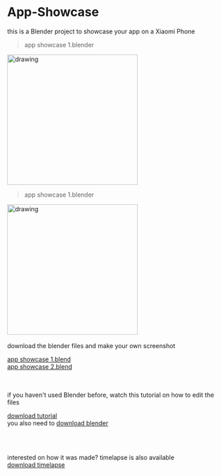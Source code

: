 # App-Showcase
this is a Blender project to showcase your app on a Xiaomi Phone

> app showcase 1.blender
<img src="https://github.com/hedihadi/App-Showcase/raw/master/render%201.png" alt="drawing" width="300"/>

> app showcase 1.blender
<img src="https://github.com/hedihadi/App-Showcase/raw/master/render%202.png" alt="drawing" width="300"/>
<br /><br />
download the blender files and make your own screenshot<br />

[app showcase 1.blend](https://github.com/hedihadi/App-Showcase/raw/master/app%20showcase%201.blend) <br />
[app showcase 2.blend](https://github.com/hedihadi/App-Showcase/raw/master/app%20showcase%202.blend)

<br />
<br />
if you haven't used Blender before, watch this tutorial on how to edit the files 
<br />

[download tutorial](https://github.com/hedihadi/App-Showcase/raw/master/tutorial.mp4)
<br />
you also need to [download blender](https://www.blender.org/download/)


<br /><br />

interested on how it was made? timelapse is also available<br />
[download timelapse](https://github.com/hedihadi/App-Showcase/raw/master/timelapse.mp4)
